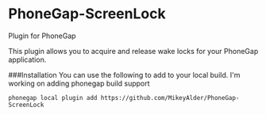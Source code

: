 PhoneGap-ScreenLock
===================

Plugin for PhoneGap

This plugin allows you to acquire and release wake locks for your PhoneGap application.

###Installation
You can use the following to add to your local build. I'm working on adding phonegap build support

    phonegap local plugin add https://github.com/MikeyAlder/PhoneGap-ScreenLock
